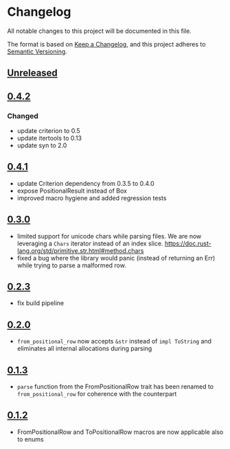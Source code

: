 # Changelog

All notable changes to this project will be documented in this file.

The format is based on [Keep a Changelog](https://keepachangelog.com/en/1.0.0/),
and this project adheres to
[Semantic Versioning](https://semver.org/spec/v2.0.0.html).

## [Unreleased]

## [0.4.2]

### Changed

- update criterion to 0.5
- update itertools to 0.13
- update syn to 2.0

## [0.4.1]

- update Criterion dependency from 0.3.5 to 0.4.0
- expose PositionalResult<T> instead of Box<dyn Error>
- improved macro hygiene and added regression tests

## [0.3.0]

- limited support for unicode chars while parsing files. We are now leveraging a
  `Chars` iterator instead of an index slice.
  https://doc.rust-lang.org/std/primitive.str.html#method.chars
- fixed a bug where the library would panic (instead of returning an Err) while
  trying to parse a malformed row.

## [0.2.3]

- fix build pipeline

## [0.2.0]

- `from_positional_row` now accepts `&str` instead of `impl ToString` and
  eliminates all internal allocations during parsing

## [0.1.3]

- `parse` function from the FromPositionalRow trait has been renamed to
  `from_positional_row` for coherence with the counterpart

## [0.1.2]

- FromPositionalRow and ToPositionalRow macros are now applicable also to enums

[Next]: https://github.com/primait/positional.rs/compare/0.4.2...HEAD
[0.4.2]: https://github.com/primait/positional.rs/compare/0.4.1...0.4.2
[0.4.1]: https://github.com/primait/positional.rs/compare/0.3.0...0.4.1
[0.3.0]: https://github.com/primait/positional.rs/compare/0.2.3...0.3.0
[0.2.3]: https://github.com/primait/positional.rs/compare/0.2.2...0.2.3
[0.2.2]: https://github.com/primait/positional.rs/compare/0.2.0...0.2.2
[0.2.0]: https://github.com/primait/positional.rs/compare/0.1.3...0.2.0
[0.1.3]: https://github.com/primait/positional.rs/compare/0.1.2...0.1.3
[0.1.2]: https://github.com/primait/positional.rs/compare/0.1.1...0.1.2
[Unreleased]: https://github.com/primait/positional.rs/compare/0.4.2...HEAD
[0.4.2]: https://github.com/primait/positional.rs/releases/tag/0.4.2
